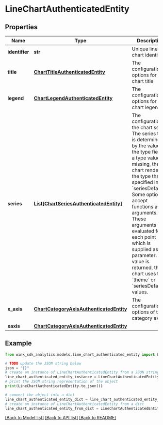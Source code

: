 # LineChartAuthenticatedEntity


## Properties

Name | Type | Description | Notes
------------ | ------------- | ------------- | -------------
**identifier** | **str** | Unique line chart identifier | [optional] 
**title** | [**ChartTitleAuthenticatedEntity**](ChartTitleAuthenticatedEntity.md) | The configuration options for the chart title | [optional] 
**legend** | [**ChartLegendAuthenticatedEntity**](ChartLegendAuthenticatedEntity.md) | The configuration options for the chart legend. | [optional] 
**series** | [**List[ChartSeriesAuthenticatedEntity]**](ChartSeriesAuthenticatedEntity.md) | The configuration of the chart series. The series type is determined by the value of the type field. If a type value is missing, the chart renders the type that is specified in &#x60;seriesDefaults&#x60;. Some options accept functions as arguments. These arguments are evaluated for each point which is supplied as a parameter. If no value is returned, the chart uses the &#x60;theme&#x60; or &#x60;seriesDefaults&#x60; values. | [optional] 
**x_axis** | [**ChartCategoryAxisAuthenticatedEntity**](ChartCategoryAxisAuthenticatedEntity.md) | The configuration options of the category axis. | [optional] 
**xaxis** | [**ChartCategoryAxisAuthenticatedEntity**](ChartCategoryAxisAuthenticatedEntity.md) |  | [optional] 

## Example

```python
from wink_sdk_analytics.models.line_chart_authenticated_entity import LineChartAuthenticatedEntity

# TODO update the JSON string below
json = "{}"
# create an instance of LineChartAuthenticatedEntity from a JSON string
line_chart_authenticated_entity_instance = LineChartAuthenticatedEntity.from_json(json)
# print the JSON string representation of the object
print(LineChartAuthenticatedEntity.to_json())

# convert the object into a dict
line_chart_authenticated_entity_dict = line_chart_authenticated_entity_instance.to_dict()
# create an instance of LineChartAuthenticatedEntity from a dict
line_chart_authenticated_entity_from_dict = LineChartAuthenticatedEntity.from_dict(line_chart_authenticated_entity_dict)
```
[[Back to Model list]](../README.md#documentation-for-models) [[Back to API list]](../README.md#documentation-for-api-endpoints) [[Back to README]](../README.md)


